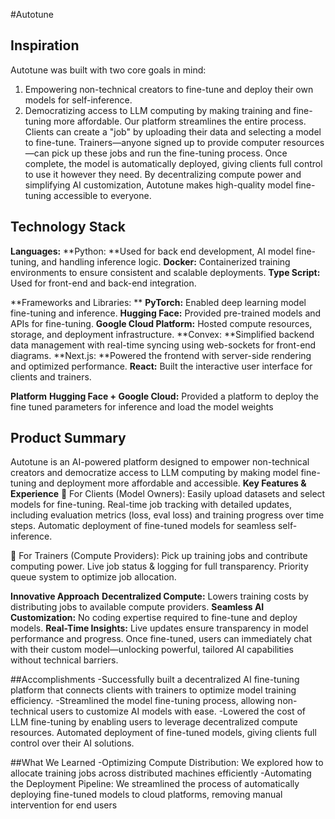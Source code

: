 #Autotune

## Inspiration
Autotune was built with two core goals in mind:
1. Empowering non-technical creators to fine-tune and deploy their own models for self-inference.
2. Democratizing access to LLM computing by making training and fine-tuning more affordable.
Our platform streamlines the entire process. Clients can create a "job" by uploading their data and selecting a model to fine-tune. Trainers—anyone signed up to provide computer resources—can pick up these jobs and run the fine-tuning process. Once complete, the model is automatically deployed, giving clients full control to use it however they need. By decentralizing compute power and simplifying AI customization, Autotune makes high-quality model fine-tuning accessible to everyone.

## Technology Stack
**Languages:**
**Python: **Used for back end development, AI model fine-tuning, and handling inference logic.
**Docker:** Containerized training environments to ensure consistent and scalable deployments.
**Type Script:** Used for front-end and back-end integration.

**Frameworks and Libraries: **
**PyTorch:** Enabled deep learning model fine-tuning and inference.
**Hugging Face:** Provided pre-trained models and APIs for fine-tuning.
**Google Cloud Platform:** Hosted compute resources, storage, and deployment infrastructure.
**Convex: **Simplified backend data management with real-time syncing using web-sockets for front-end diagrams.
**Next.js: **Powered the frontend with server-side rendering and optimized performance.
**React:** Built the interactive user interface for clients and trainers.

**Platform**
**Hugging Face + Google Cloud:** Provided a platform to deploy the fine tuned parameters for inference and load the model weights

## Product Summary
Autotune is an AI-powered platform designed to empower non-technical creators and democratize access to LLM computing by making model fine-tuning and deployment more affordable and accessible.
**Key Features & Experience**
🔹 For Clients (Model Owners):
Easily upload datasets and select models for fine-tuning.
Real-time job tracking with detailed updates, including evaluation metrics (loss, eval loss) and training progress over time steps.
Automatic deployment of fine-tuned models for seamless self-inference.

🔹 For Trainers (Compute Providers):
Pick up training jobs and contribute computing power.
Live job status & logging for full transparency.
Priority queue system to optimize job allocation.

**Innovative Approach**
**Decentralized Compute:** Lowers training costs by distributing jobs to available compute providers.
**Seamless AI Customization:** No coding expertise required to fine-tune and deploy models.
**Real-Time Insights:** Live updates ensure transparency in model performance and progress.
Once fine-tuned, users can immediately chat with their custom model—unlocking powerful, tailored AI capabilities without technical barriers.

##Accomplishments
-Successfully built a decentralized AI fine-tuning platform that connects clients with trainers to optimize model training efficiency.
-Streamlined the model fine-tuning process, allowing non-technical users to customize AI models with ease.
-Lowered the cost of LLM fine-tuning by enabling users to leverage decentralized compute resources.
Automated deployment of fine-tuned models, giving clients full control over their AI solutions.

##What We Learned
-Optimizing Compute Distribution: We explored how to allocate training jobs across distributed machines efficiently
-Automating the Deployment Pipeline: We streamlined the process of automatically deploying fine-tuned models to cloud platforms, removing manual intervention for end users

